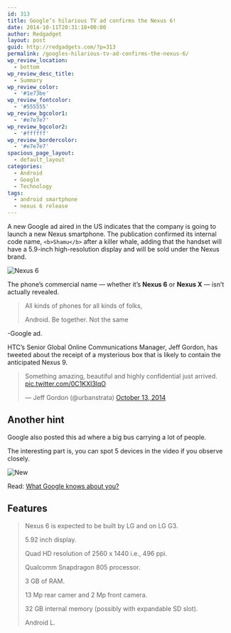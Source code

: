 ```yaml
---
id: 313
title: Google’s hilarious TV ad confirms the Nexus 6!
date: 2014-10-11T20:31:18+00:00
author: Redgadget
layout: post
guid: http://redgadgets.com/?p=313
permalink: /googles-hilarious-tv-ad-confirms-the-nexus-6/
wp_review_location:
  - bottom
wp_review_desc_title:
  - Summary
wp_review_color:
  - '#1e73be'
wp_review_fontcolor:
  - '#555555'
wp_review_bgcolor1:
  - '#e7e7e7'
wp_review_bgcolor2:
  - '#ffffff'
wp_review_bordercolor:
  - '#e7e7e7'
spacious_page_layout:
  - default_layout
categories:
  - Android
  - Google
  - Technology
tags:
  - android smartphone
  - nexus 6 release
---
```

A new Google ad aired in the US indicates that the company is going to launch a new Nexus smartphone. The publication confirmed its internal code name, `<b>Shamu</b>` after a killer whale, adding that the handset will have a 5.9-inch high-resolution display and will be sold under the Nexus brand.

![Nexus 6](https://lh4.googleusercontent.com/-gSxA1IEiNhg/VD0ve2ytk-I/AAAAAAAAANw/RUR7p_et_-o/w625-h448-no/nexus-6.jpg)

The phone’s commercial name — whether it’s **Nexus 6** or **Nexus X** — isn’t actually revealed.

> All kinds of phones for all kinds of folks,
> 
> Android. Be together. Not the same

-Google ad.



HTC&#8217;s Senior Global Online Communications Manager, Jeff Gordon, has tweeted about the receipt of a mysterious box that is likely to contain the anticipated Nexus 9.

<blockquote class="twitter-tweet" lang="en">
  <p>
    Something amazing, beautiful and highly confidential just arrived. <a href="http://t.co/0C1KXI3lqO">pic.twitter.com/0C1KXI3lqO</a>
  </p>
  
  <p>
    — Jeff Gordon (@urbanstrata) <a href="https://twitter.com/urbanstrata/status/521729612527595520">October 13, 2014</a>
  </p>
</blockquote>



## Another hint

Google also posted this ad where a big bus carrying a lot of people.



The interesting part is, you can spot 5 devices in the video if you observe closely.

![New](https://lh3.googleusercontent.com/-c6kvz7NtchE/VD09oBeYg6I/AAAAAAAAAOc/_2rm9nlTIZw/w909-h550-no/nexus_flood.png)

Read: [What Google knows about you?](http://redgadgets.com/google-knows/)

## Features

> Nexus 6 is expected to be built by LG and on LG G3.
> 
> 5.92 inch display.
> 
> Quad HD resolution of 2560 x 1440 i.e., 496 ppi.
> 
> Qualcomm Snapdragon 805 processor.
> 
> 3 GB of RAM.
> 
> 13 Mp rear camer and 2 Mp front camera.
> 
> 32 GB internal memory (possibly with expandable SD slot).
> 
> Android L.